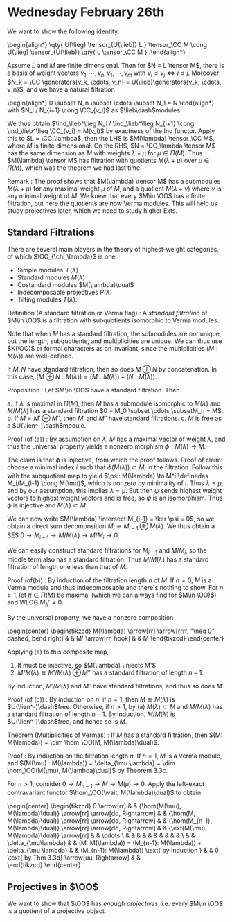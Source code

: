 # Wednesday February 26th

We want to show the following identity:

\begin{align*}
\qty{ U(\lieg) \tensor_{U(\lieb)} L } \tensor_\CC M 
\cong
U(\lieg) \tensor_{U(\lieb)} \qty{ L \tensor_\CC M  }
.\end{align*}

Assume $L$ and $M$ are finite dimensional. Then for $N = L \tensor M$, there is a basis of weight vectors $v_1, \cdots, v_n, \nu_1, \cdots, \nu_m$ with $\nu_i \leq \nu_j \iff i\leq j$.
Moreover $N_k = \CC \generators{v_k, \cdots, v_n} = U(\lieb)\generators{v_k, \cdots, v_n}$, and we have a natural filtration

\begin{align*}
0 \subset N_n \subset \cdots \subset N_1 = N
\end{align*}
 with $N_i / N_{i+1} \cong \CC_{v_i}$ as $\lieb\dash$modules.

 We thus obtain $\ind_\lieb^\lieg N_i / \ind_\lieb^\lieg N_{i+1} \cong \ind_\lieb^\lieg \CC_{v_i} = M(v_i)$ by exactness of the Ind functor.
 Apply this to $L = \CC_\lambda$, then the LHS is $M(\lambda) \tensor_\CC M$, where $M$ is finite dimensional.
 On the RHS, $N = \CC_\lambda \tensor M$ has the same dimension as $M$ with weights $\lambda + \mu$ for $\mu \in \Pi(M)$.
 Thus $M(\lambda) \tensor M$ has filtration with quotients $M(\lambda + \mu)$ over $\mu \in \Pi(M)$, which was the theorem we had last time.

 Remark
 : The proof shows that $M(\lambda) \tensor M$ has a submodules $M(\lambda + \mu)$ for any maximal weight $\mu$ of $M$, and a quotient $M(\lambda + \nu)$ where $\nu$ is any minimal weight of $M$.
  We knew that every $M\in \OO$ has a finite filtration, but here the quotients are now Verma modules.
  This will help us study projectives later, which we need to study higher Exts.

## Standard Filtrations

There are several main players in the theory of highest-weight categories, of which $\OO_{\chi_\lambda}$ is one:

- Simple modules: $L(\lambda)$
- Standard modules $M(\lambda)$
- Costandard modules $M(\lambda)\dual$
- Indecomposable projectives $P(\lambda)$
- Tilting modules $T(\lambda)$.

Definition (A standard filtration or Verma flag)
: A *standard filtration* of $M\in \OO$ is a filtration with subquotients isomorphic to Verma modules.

Note that when $M$ has a standard filtration, the submodules are *not* unique, but the length, subquotients, and multiplicities are unique.
We can thus use $K(\OO)$ or formal characters as an invariant, since the multiplicities $(M: M(\lambda))$ are well-defined.

If $M, N$ have standard filtration, then so does $M \oplus N$ by concatenation.
In this case, $(M\oplus N: M(\lambda)) = (M:M(\lambda)) + (N: M(\lambda))$.

Proposition
: Let $M\in \OO$ have a standard filtration. 
  Then

  a. If $\lambda$ is maximal in $\Pi(M)$, then $M$ has a submodule isomorphic to $M(\lambda)$ and $M/M(\lambda)$ has a standard filtration $0 = M_0 \subset \cdots \subsetM_n = M$.
  b. If $M = M' \oplus M''$, then $M'$ and $M''$ have standard filtrations.
  c. $M$ is free as a $U(\lien^-)\dash$module.

Proof (of (a))
: By assumption on $\lambda$, $M$ has a maximal vector of weight $\lambda$, and thus the universal property yields a nonzero morphism $\phi: M(\lambda) \to M$.
  
  The claim is that $\phi$ is injective, from which the proof follows.
  Proof of claim: choose a minimal index $i$ such that $\phi(M(\lambda)) \subset M_i$ in the filtration.
  Follow this with the subquotient map to yield $\psi: M(\lambda) \to M^i \definedas M_i/M_{i-1} \cong M(\mu)$, which is nonzero by minimality of $i$.
  Thus $\lambda \leq \mu$, and by our assumption, this implies $\lambda = \mu$.
  But then $\psi$ sends highest weight vectors to highest weight vectors and is free, so $\psi$ is an isomorphism.
  Thus $\phi$ is injective and $M(\lambda) \subset M$.

  We can now write $M(\lambda) \intersect M_{i-1} = \ker \psi = 0$, so we obtain a direct sum decomposition $M_i \cong M_{i-1} \oplus M(\lambda)$.
  We thus obtain a SES $0 \to M_{i-1} \to M/M(\lambda) \to M/M_i \to 0$.

  We can easily construct standard filtrations for $M_{i-1}$ and $M/M_i$, so the middle term also has a standard filtration.
  Thus $M/M(\lambda)$ has a standard filtration of length one less than that of $M$.

Proof (of(b))
: By induction of the filtration length $n$ of $M$. 
  If $n=0$, $M$ is a Verma module and thus indecomposable and there's nothing to show.
  For $n\geq 1$, let $\pi \in \Pi(M)$ be maximal (which we can always find for $M\in \OO)$) and WLOG $M_\lambda' \neq 0$.

  By the universal property, we have a nonzero composition
  
  \begin{center}
  \begin{tikzcd}
  M(\lambda) \arrow[rr] \arrow[rrrr, "\neq 0", dashed, bend right] &  & M' \arrow[rr, hook] &  & M
  \end{tikzcd}
  \end{center}

  Applying (a) to this composite map,

  1. It must be injective, so $M(\lambda) \injects M'$
  2. $M/M(\lambda) \cong M'/M(\lambda) \oplus M''$ has a standard filtration of length $n-1$.

  By induction, $M'/M(\lambda)$ and $M''$ have standard filtrations, and thus so does $M'$.

Proof (of (c))
: By induction on $n$: if $n=1$, then $M \cong M(\lambda)$ is $U(\lien^-)\dash$free.
  Otherwise, if $n > 1$, by (a) $M(\lambda) \subset M$ and $M/M(\lambda)$ has a standard filtration of length $n-1$.
  By induction, $M/M(\lambda)$ is $U(\lien^-)\dash$free, and hence so is $M$.


Theorem (Multiplicities of Vermas)
: If $M$ has a standard filtration, then $(M: M(\lambda)) = \dim \hom_\OO(M, M(\lambda)\dual)$.

Proof
: By induction on the filtration length $n$.
  If $n=1$, $M$ is a Verma module, and $(M(\mu) : M(\lambda)) = \delta_{\mu \lambda} = \dim \hom_\OO(M(\mu), M(\lambda)\dual)$ by Theorem 3.3c.
  
  For $n>1$, consider $0 \to M_{n-1} \to M \to M(\mu) \to 0$.
  Apply the left-exact contravariant functor $\hom_\OO(\wait, M(\lambda)\dual)$ to obtain
  
  \begin{center}
  \begin{tikzcd}
  0 \arrow[rr] &  & {\hom(M(\mu), M(\lambda)\dual)} \arrow[rr] \arrow[dd, Rightarrow] &  & {\hom(M, M(\lambda)\dual)} \arrow[rr] \arrow[dd, Rightarrow]   &  & {\hom(M_{n-1}, M(\lambda)\dual)} \arrow[rr] \arrow[dd, Rightarrow] &  & {\ext(M(\mu), M(\lambda)\dual)} \arrow[rr]   &  & \cdots \\
              &  &                                                                   &  &                                                                &  &                                                                    &  &                                              &  &        \\
              &  & \delta_{\mu\lambda}                                               &  & (M: M(\lambda)) = (M_{n-1}: M(\lambda)) + \delta_{\mu \lambda} &  & (M_{n-1}: M(\lambda)) \text{ by induction }                        &  & 0 \text{ by Thm 3.3d} \arrow[uu, Rightarrow] &  &       
  \end{tikzcd}
  \end{center}

## Projectives in $\OO$

We want to show that $\OO$ has *enough projectives*, i.e. every $M\in \OO$ is a quotient of a projective object.
